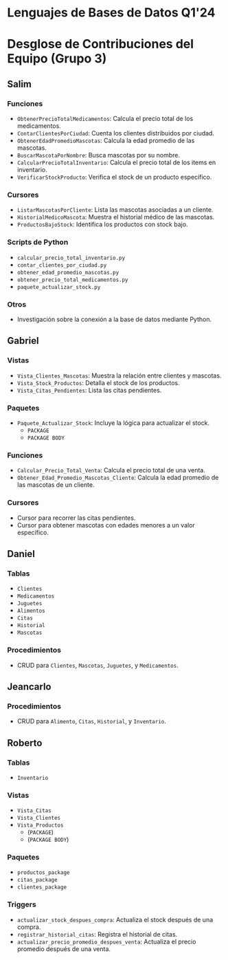 ﻿# Lenguajes de Bases de Datos Q1'24
# Desglose de Contribuciones del Equipo (Grupo 3)

## Salim

### Funciones
- `ObtenerPrecioTotalMedicamentos`: Calcula el precio total de los medicamentos.
- `ContarClientesPorCiudad`: Cuenta los clientes distribuidos por ciudad.
- `ObtenerEdadPromedioMascotas`: Calcula la edad promedio de las mascotas.
- `BuscarMascotaPorNombre`: Busca mascotas por su nombre.
- `CalcularPrecioTotalInventario`: Calcula el precio total de los items en inventario.
- `VerificarStockProducto`: Verifica el stock de un producto específico.

### Cursores
- `ListarMascotasPorCliente`: Lista las mascotas asociadas a un cliente.
- `HistorialMedicoMascota`: Muestra el historial médico de las mascotas.
- `ProductosBajoStock`: Identifica los productos con stock bajo.

### Scripts de Python
- `calcular_precio_total_inventario.py`
- `contar_clientes_por_ciudad.py`
- `obtener_edad_promedio_mascotas.py`
- `obtener_precio_total_medicamentos.py`
- `paquete_actualizar_stock.py`

### Otros
- Investigación sobre la conexión a la base de datos mediante Python. 

## Gabriel

### Vistas
- `Vista_Clientes_Mascotas`: Muestra la relación entre clientes y mascotas.
- `Vista_Stock_Productos`: Detalla el stock de los productos.
- `Vista_Citas_Pendientes`: Lista las citas pendientes.

### Paquetes
- `Paquete_Actualizar_Stock`: Incluye la lógica para actualizar el stock.
  - `PACKAGE`
  - `PACKAGE BODY`

### Funciones
- `Calcular_Precio_Total_Venta`: Calcula el precio total de una venta.
- `Obtener_Edad_Promedio_Mascotas_Cliente`: Calcula la edad promedio de las mascotas de un cliente.

### Cursores
- Cursor para recorrer las citas pendientes.
- Cursor para obtener mascotas con edades menores a un valor específico. 

## Daniel

### Tablas
- `Clientes`
- `Medicamentos`
- `Juguetes`
- `Alimentos`
- `Citas`
- `Historial`
- `Mascotas`

### Procedimientos
- CRUD para `Clientes`, `Mascotas`, `Juguetes`, y `Medicamentos`. 

## Jeancarlo 

### Procedimientos
- CRUD para `Alimento`, `Citas`, `Historial`, y `Inventario`. 

## Roberto 

### Tablas
- `Inventario`

### Vistas
- `Vista_Citas`
- `Vista_Clientes`
- `Vista_Productos`
  - (`PACKAGE`)
  - (`PACKAGE BODY`)

### Paquetes
- `productos_package`
- `citas_package`
- `clientes_package`

### Triggers
- `actualizar_stock_despues_compra`: Actualiza el stock después de una compra.
- `registrar_historial_citas`: Registra el historial de citas.
- `actualizar_precio_promedio_despues_venta`: Actualiza el precio promedio después de una venta. 

